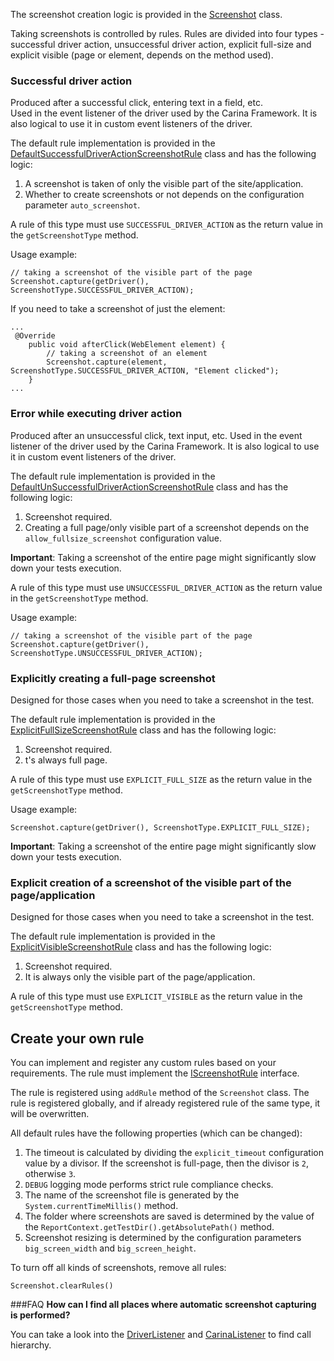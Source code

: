 The screenshot creation logic is provided in the [Screenshot](https://github.com/zebrunner/carina-webdriver/blob/master/src/main/java/com/zebrunner/carina/webdriver/Screenshot.java) class.

Taking screenshots is controlled by rules. Rules are divided into four types - successful driver action, unsuccessful driver action, 
explicit full-size and explicit visible (page or element, depends on the method used).

### Successful driver action

Produced after a successful click, entering text in a field, etc.  
Used in the event listener of the driver used by the Carina Framework. It is also logical to use it in custom event listeners of the driver.

The default rule implementation is provided in the [DefaultSuccessfulDriverActionScreenshotRule](https://github.com/zebrunner/carina-webdriver/blob/master/src/main/java/com/zebrunner/carina/webdriver/screenshot/DefaultSuccessfulDriverActionScreenshotRule.java) class and has the following logic:

1. A screenshot is taken of only the visible part of the site/application.
2. Whether to create screenshots or not depends on the configuration parameter `auto_screenshot`.

A rule of this type must use `SUCCESSFUL_DRIVER_ACTION` as the return value in the `getScreenshotType` method.

Usage example:
```
// taking a screenshot of the visible part of the page
Screenshot.capture(getDriver(), ScreenshotType.SUCCESSFUL_DRIVER_ACTION);
```
If you need to take a screenshot of just the element:
```
...
 @Override
    public void afterClick(WebElement element) {
        // taking a screenshot of an element
        Screenshot.capture(element, ScreenshotType.SUCCESSFUL_DRIVER_ACTION, "Element clicked");
    }
...
```

### Error while executing driver action

Produced after an unsuccessful click, text input, etc.
Used in the event listener of the driver used by the Carina Framework. It is also logical to use it in custom event listeners of the driver.

The default rule implementation is provided in the [DefaultUnSuccessfulDriverActionScreenshotRule](https://github.com/zebrunner/carina-webdriver/blob/master/src/main/java/com/zebrunner/carina/webdriver/screenshot/DefaultUnSuccessfulDriverActionScreenshotRule.java) class and has the following logic:

1. Screenshot required.
2. Creating a full page/only visible part of a screenshot depends on the `allow_fullsize_screenshot` configuration value.

<b>Important</b>: Taking a screenshot of the entire page might significantly slow down your tests execution.

A rule of this type must use `UNSUCCESSFUL_DRIVER_ACTION` as the return value in the `getScreenshotType` method.

Usage example:
```
// taking a screenshot of the visible part of the page
Screenshot.capture(getDriver(), ScreenshotType.UNSUCCESSFUL_DRIVER_ACTION);
```

### Explicitly creating a full-page screenshot

Designed for those cases when you need to take a screenshot in the test.

The default rule implementation is provided in the [ExplicitFullSizeScreenshotRule](https://github.com/zebrunner/carina-webdriver/blob/master/src/main/java/com/zebrunner/carina/webdriver/screenshot/ExplicitFullSizeScreenshotRule.java) class and has the following logic:

1. Screenshot required.
2. t's always full page.

A rule of this type must use `EXPLICIT_FULL_SIZE` as the return value in the `getScreenshotType` method.

Usage example:
```
Screenshot.capture(getDriver(), ScreenshotType.EXPLICIT_FULL_SIZE);
```

<b>Important</b>: Taking a screenshot of the entire page might significantly slow down your tests execution.

### Explicit creation of a screenshot of the visible part of the page/application

Designed for those cases when you need to take a screenshot in the test.

The default rule implementation is provided in the [ExplicitVisibleScreenshotRule](https://github.com/zebrunner/carina-webdriver/blob/master/src/main/java/com/zebrunner/carina/webdriver/screenshot/ExplicitVisibleScreenshotRule.java) class and has the following logic:

1. Screenshot required.
2. It is always only the visible part of the page/application.

A rule of this type must use `EXPLICIT_VISIBLE` as the return value in the `getScreenshotType` method.

## Create your own rule

You can implement and register any custom rules based on your requirements. The rule must implement the [IScreenshotRule](https://github.com/zebrunner/carina-webdriver/blob/master/src/main/java/com/zebrunner/carina/webdriver/screenshot/IScreenshotRule.java) interface.

The rule is registered using `addRule` method of the `Screenshot` class. The rule is registered globally, and if already registered
rule of the same type, it will be overwritten.

All default rules have the following properties (which can be changed):

1. The timeout is calculated by dividing the `explicit_timeout` configuration value by a divisor.
If the screenshot is full-page, then the divisor is `2`, otherwise `3`. 
2. `DEBUG` logging mode performs strict rule compliance checks.
3. The name of the screenshot file is generated by the `System.currentTimeMillis()` method.
4. The folder where screenshots are saved is determined by the value of the `ReportContext.getTestDir().getAbsolutePath()` method.
5. Screenshot resizing is determined by the configuration parameters `big_screen_width` and `big_screen_height`.

To turn off all kinds of screenshots, remove all rules:
```
Screenshot.clearRules()
```

###FAQ
**How can I find all places where automatic screenshot capturing is performed?**

You can take a look into the [DriverListener](https://github.com/zebrunner/carina-webdriver/blob/master/src/main/java/com/zebrunner/carina/webdriver/listener/DriverListener.java) 
and [CarinaListener](https://github.com/zebrunner/carina/blob/master/src/main/java/com/zebrunner/carina/core/listeners/CarinaListener.java) to find call hierarchy.
